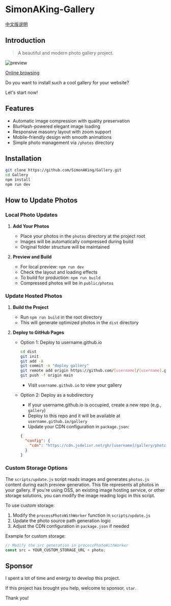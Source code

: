 # SimonAKing-Gallery

[中文版说明](README.zh_CN.md)

## Introduction

> A beautiful and modern photo gallery project.

![preview](https://media3.giphy.com/media/v1.Y2lkPTc5MGI3NjExemVnOXBjZ2ZlNzJvY3dubGMxczdid2ZsNDh5bzR1eWszemxnd3Q3cCZlcD12MV9pbnRlcm5hbF9naWZfYnlfaWQmY3Q9Zw/MCKs2Xv3BZOW0e6AzC/giphy.gif)

[Online browsing](http://simonaking.com/gallery)

Do you want to install such a cool gallery for your website?

Let's start now!

## Features

- Automatic image compression with quality preservation
- BlurHash-powered elegant image loading
- Responsive masonry layout with zoom support
- Mobile-friendly design with smooth animations
- Simple photo management via `/photos` directory

## Installation

```sh
git clone https://github.com/SimonAKing/Gallery.git
cd Gallery
npm install
npm run dev
```

## How to Update Photos

### Local Photo Updates

1. **Add Your Photos**
   - Place your photos in the `photos` directory at the project root
   - Images will be automatically compressed during build
   - Original folder structure will be maintained

2. **Preview and Build**
   - For local preview: `npm run dev`
   - Check the layout and loading effects
   - To build for production: `npm run build`
   - Compressed photos will be in `public/photos`

### Update Hosted Photos

1. **Build the Project**
   - Run `npm run build` in the root directory
   - This will generate optimized photos in the `dist` directory

2. **Deploy to GitHub Pages**
   - Option 1: Deploy to username.github.io
     ```sh
     cd dist
     git init
     git add -A
     git commit -m "deploy gallery"
     git remote add origin https://github.com/[username]/[username].github.io.git
     git push -f origin main
     ```
     - Visit `username.github.io` to view your gallery

   - Option 2: Deploy as a subdirectory
     - If your username.github.io is occupied, create a new repo (e.g., `gallery`)
     - Deploy to this repo and it will be available at `username.github.io/gallery`
     - Update your CDN configuration in `package.json`:
     ```json
     {
       "config": {
         "cdn": "https://cdn.jsdelivr.net/gh/[username]/gallery/photos/"
       }
     }
     ```

### Custom Storage Options

The `scripts/update.js` script reads images and generates `photos.js` content during each preview generation. This file represents all photos in your gallery. If you're using OSS, an existing image hosting service, or other storage solutions, you can modify the image reading logic in this script.

To use custom storage:
1. Modify the `processPhotoWithWorker` function in `scripts/update.js`
2. Update the photo source path generation logic
3. Adjust the CDN configuration in `package.json` if needed

Example for custom storage:
```js
// Modify the src generation in processPhotoWithWorker
const src = YOUR_CUSTOM_STORAGE_URL + photo;
```

## Sponsor
I spent a lot of time and energy to develop this project.

If this project has brought you help, welcome to sponsor, `star`.

Thank you!